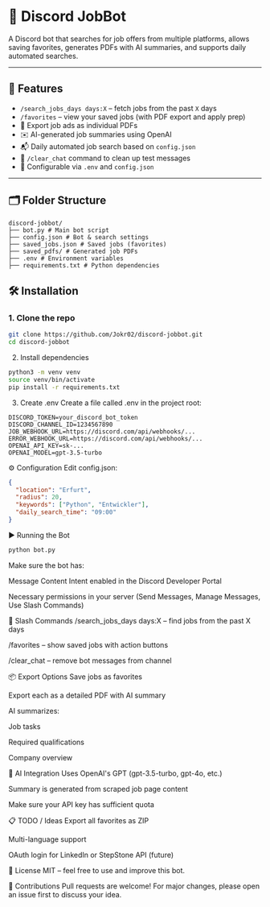# 🤖 Discord JobBot

A Discord bot that searches for job offers from multiple platforms, allows saving favorites, generates PDFs with AI summaries, and supports daily automated searches.

---

## 🚀 Features

- `/search_jobs_days days:X` – fetch jobs from the past `X` days
- `/favorites` – view your saved jobs (with PDF export and apply prep)
- 📄 Export job ads as individual PDFs
- ✉️ AI-generated job summaries using OpenAI
- 📬 Daily automated job search based on `config.json`
- 🧹 `/clear_chat` command to clean up test messages
- 🔐 Configurable via `.env` and `config.json`

---

## 🗂️ Folder Structure
```
discord-jobbot/
├── bot.py # Main bot script
├── config.json # Bot & search settings
├── saved_jobs.json # Saved jobs (favorites)
├── saved_pdfs/ # Generated job PDFs
├── .env # Environment variables
├── requirements.txt # Python dependencies
```
## 🛠️ Installation

### 1. Clone the repo

```bash
git clone https://github.com/Jokr02/discord-jobbot.git
cd discord-jobbot
```
2. Install dependencies
```bash
python3 -m venv venv
source venv/bin/activate
pip install -r requirements.txt
```
3. Create .env
Create a file called .env in the project root:

```env
DISCORD_TOKEN=your_discord_bot_token
DISCORD_CHANNEL_ID=1234567890
JOB_WEBHOOK_URL=https://discord.com/api/webhooks/...
ERROR_WEBHOOK_URL=https://discord.com/api/webhooks/...
OPENAI_API_KEY=sk-...
OPENAI_MODEL=gpt-3.5-turbo
```
⚙️ Configuration
Edit config.json:

```json
{
  "location": "Erfurt",
  "radius": 20,
  "keywords": ["Python", "Entwickler"],
  "daily_search_time": "09:00"
}
```
▶️ Running the Bot
```bash
python bot.py
```
Make sure the bot has:

Message Content Intent enabled in the Discord Developer Portal

Necessary permissions in your server (Send Messages, Manage Messages, Use Slash Commands)

📌 Slash Commands
/search_jobs_days days:X – find jobs from the past X days

/favorites – show saved jobs with action buttons

/clear_chat – remove bot messages from channel

📦 Export Options
Save jobs as favorites

Export each as a detailed PDF with AI summary

AI summarizes:

Job tasks

Required qualifications

Company overview

🧠 AI Integration
Uses OpenAI's GPT (gpt-3.5-turbo, gpt-4o, etc.)

Summary is generated from scraped job page content

Make sure your API key has sufficient quota

📋 TODO / Ideas
Export all favorites as ZIP

Multi-language support

OAuth login for LinkedIn or StepStone API (future)

📄 License
MIT – feel free to use and improve this bot.

🤝 Contributions
Pull requests are welcome! For major changes, please open an issue first to discuss your idea.

